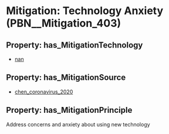 # Mitigation: __Technology Anxiety__ (PBN__Mitigation_403)

## Property: has_MitigationTechnology

* [nan](../Technology/PBN__Technology_22)

## Property: has_MitigationSource

* [chen_coronavirus_2020](../Article/PBN__Article_119)

## Property: has_MitigationPrinciple

Address concerns and anxiety about using new technology

